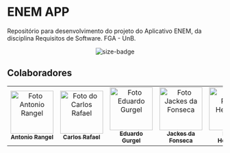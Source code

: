 # ENEM APP
Repositório para desenvolvimento do projeto do Aplicativo ENEM, da disciplina Requisitos de Software. FGA - UnB.

<div align="center">
  <img alt="size-badge" src=" "/>
</div>



## Colaboradores



<table>
  
  <tr>
    <td align="center">
      <a href="#">
        <img src="https://avatars.githubusercontent.com/u/57496213?v=4" width="100px;" alt="Foto Antonio Rangel"/><br>
        <sub>
          <b>Antonio Rangel</b>
        </sub>
      </a>
    </td>
    <td align="center">
      <a href="#">
        <img src="https://avatars.githubusercontent.com/u/62192072?v=4" width="100px;" alt="Foto do Carlos Rafael"/><br>
        <sub>
          <b>Carlos Rafael</b>
        </sub>
      </a>
    </td>
    <td align="center">
      <a href="#">
        <img src="https://avatars.githubusercontent.com/u/51385738?v=4" width="100px;" alt="Foto Eduardo Gurgel"/><br>
        <sub>
          <b>Eduardo Gurgel</b>
        </sub>
      </a>
    </td>
    <td align="center">
      <a href="#">
        <img src="https://avatars.githubusercontent.com/u/53023400?v=4" width="100px;" alt="Foto Jackes da Fonseca"/><br>
        <sub>
          <b>Jackes da Fonseca</b>
        </sub>
      </a>
    </td>
    <td align="center">
      <a href="#">
        <img src="https://avatars.githubusercontent.com/u/62119022?v=4" width="100px;" alt="Foto Pedro Henrique"/><br>
        <sub>
          <b>Pedro Henrique</b>
        </sub>
      </a>
    </td>
    <td align="center">
      <a href="#">
        <img src="https://avatars.githubusercontent.com/u/49206588?v=4" width="100px;" alt="Foto Vitor Diniz"/><br>
        <sub>
          <b>Vitor Diniz</b>
        </sub>
      </a>
    </td>

    
</table>

<br/> 
